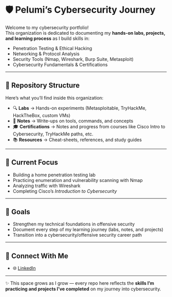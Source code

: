 # 🛡️ Pelumi’s Cybersecurity Journey  

Welcome to my cybersecurity portfolio!  
This organization is dedicated to documenting my **hands-on labs, projects, and learning process** as I build skills in:  
- Penetration Testing & Ethical Hacking  
- Networking & Protocol Analysis  
- Security Tools (Nmap, Wireshark, Burp Suite, Metasploit)  
- Cybersecurity Fundamentals & Certifications  

---

## 📂 Repository Structure  
Here’s what you’ll find inside this organization:  

- 🔍 **Labs** → Hands-on experiments (Metasploitable, TryHackMe, HackTheBox, custom VMs)  
- 📝 **Notes** → Write-ups on tools, commands, and concepts  
- 🎓 **Certifications** → Notes and progress from courses like Cisco Intro to Cybersecurity, TryHackMe paths, etc.  
- 📚 **Resources** → Cheat-sheets, references, and study guides  

---

## 🚀 Current Focus  
- Building a home penetration testing lab  
- Practicing enumeration and vulnerability scanning with Nmap  
- Analyzing traffic with Wireshark  
- Completing Cisco’s *Introduction to Cybersecurity*  

---

## 🎯 Goals  
- Strengthen my technical foundations in offensive security  
- Document every step of my learning journey (labs, notes, and projects)  
- Transition into a cybersecurity/offensive security career path  

---

## 🤝 Connect With Me  
- 🌐 [LinkedIn](https://www.linkedin.com/in/oluwapelumi-adejumo-402284235/)  


---

✨ This space grows as I grow — every repo here reflects the **skills I’m practicing and projects I’ve completed** on my journey into cybersecurity.  
